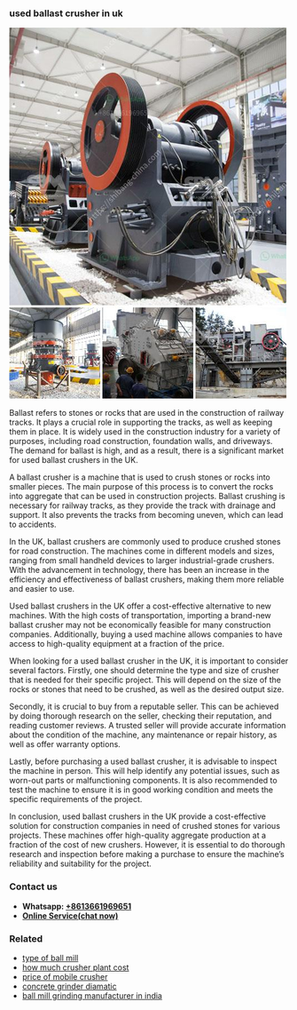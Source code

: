 <h3>used ballast crusher in uk</h3><img src='1708498478.jpg' alt=''><p>Ballast refers to stones or rocks that are used in the construction of railway tracks. It plays a crucial role in supporting the tracks, as well as keeping them in place. It is widely used in the construction industry for a variety of purposes, including road construction, foundation walls, and driveways. The demand for ballast is high, and as a result, there is a significant market for used ballast crushers in the UK.</p><p>A ballast crusher is a machine that is used to crush stones or rocks into smaller pieces. The main purpose of this process is to convert the rocks into aggregate that can be used in construction projects. Ballast crushing is necessary for railway tracks, as they provide the track with drainage and support. It also prevents the tracks from becoming uneven, which can lead to accidents.</p><p>In the UK, ballast crushers are commonly used to produce crushed stones for road construction. The machines come in different models and sizes, ranging from small handheld devices to larger industrial-grade crushers. With the advancement in technology, there has been an increase in the efficiency and effectiveness of ballast crushers, making them more reliable and easier to use.</p><p>Used ballast crushers in the UK offer a cost-effective alternative to new machines. With the high costs of transportation, importing a brand-new ballast crusher may not be economically feasible for many construction companies. Additionally, buying a used machine allows companies to have access to high-quality equipment at a fraction of the price.</p><p>When looking for a used ballast crusher in the UK, it is important to consider several factors. Firstly, one should determine the type and size of crusher that is needed for their specific project. This will depend on the size of the rocks or stones that need to be crushed, as well as the desired output size.</p><p>Secondly, it is crucial to buy from a reputable seller. This can be achieved by doing thorough research on the seller, checking their reputation, and reading customer reviews. A trusted seller will provide accurate information about the condition of the machine, any maintenance or repair history, as well as offer warranty options.</p><p>Lastly, before purchasing a used ballast crusher, it is advisable to inspect the machine in person. This will help identify any potential issues, such as worn-out parts or malfunctioning components. It is also recommended to test the machine to ensure it is in good working condition and meets the specific requirements of the project.</p><p>In conclusion, used ballast crushers in the UK provide a cost-effective solution for construction companies in need of crushed stones for various projects. These machines offer high-quality aggregate production at a fraction of the cost of new crushers. However, it is essential to do thorough research and inspection before making a purchase to ensure the machine’s reliability and suitability for the project.</p><h3>Contact us</h3><ul><li><strong>Whatsapp:&nbsp;<a href="https://wa.me/8613661969651">+8613661969651</a></strong></li><li><a href="https://swt.shibang-china.com/?git&amp;zhl&amp;used ballast crusher in uk"><strong>Online Service(chat now)</strong></a></li></ul><h3>Related</h3><ul><li><a href='type of ball mill.md'>type of ball mill</a></li><li><a href='how much crusher plant cost.md'>how much crusher plant cost</a></li><li><a href='price of mobile crusher.md'>price of mobile crusher</a></li><li><a href='concrete grinder diamatic.md'>concrete grinder diamatic</a></li><li><a href='ball mill grinding manufacturer in india.md'>ball mill grinding manufacturer in india</a></li></ul>